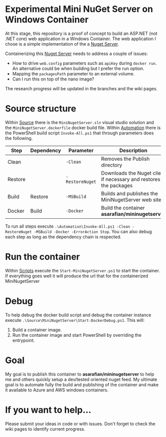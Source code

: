 # Experimental Mini NuGet Server on Windows Container

At this stage, this repository is a proof of concept to build an ASP.NET (not .NET core) web application in a Windows Container. 
The web application I chose is a simple implementation of the a [Nuget Server](http://nugetserver.net/). 

Containerizing this [Nuget Server](http://nugetserver.net/) needs to address a couple of issues:

- How to drive `web.config` parameters such as `apiKey` during `docker run`. An alternative could be when building but I prefer the run option.
- Mapping the `packagesPath` parameter to an external volume.
- Can I run this on top of the nano image?

The research progress will be updated in the branches and the wiki pages.

# Source structure

Within [Source](Source) there is the `MiniNugetServer.sln` visual studio solution and the `MiniNugetServer.dockerfile` docker build file. 
Within [Automation](Automation) there is the PowerShell build script `Invoke-All.ps1` that through parameters does the following.

| Step | Dependency | Parameter | Description |
| ---- | ---------- | --------- | ----------- |
| Clean | | `-Clean` | Removes the Publish directory |
| Restore | | `-RestoreNuget` | Downloads the Nuget client if necessary and restores the packages |
| Build | Restore | `-MSBuild` | Builds and publishes the MiniNugetServer web site |
| Docker | Build | `-Docker` |  Build the container **asarafian/mininugetserver** |

To run all steps execute `.\Automation\Invoke-All.ps1 -Clean -RestoreNuget -MSBuild -Docker -ErrorAction Stop`. 
You can also debug each step as long as the dependency chain is respected.

# Run the container

Within [Scripts](Scripts) execute the `Start-MiniNugetServer.ps1` to start the container. 
If everything goes well it will produce the url that for the containerized MiniNugetServer

# Debug 

To help debug the docker build script and debug the container instance execute `.\Source\MiniNugetServer\Start-DockerDebug.ps1`. 
This will:

1. Build a container image.
1. Run the container image and start PowerShell by overriding the entrypoint.

# Goal 

My goal is to publish this container to **asarafian/mininugetserver** to help me and others quickly setup a dev/tested oriented nuget feed. 
My ultimate goal is to automate fully the build and publishing of the container and make it available to Azure and AWS windows containers.

# If you want to help...

Please submit your ideas in code or with issues. 
Don't forget to check the wiki pages to identify current progress.
